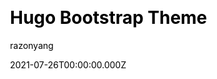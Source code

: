 ---
title: Hugo Bootstrap Theme
github: https://github.com/razonyang/hugo-theme-bootstrap
demo: https://hbs.razonyang.com/
author: razonyang
thumbnail: themes/razonyang-hugo-theme-bootstrap.jpg
date: 2021-07-26T00:00:00.000Z
ssg:
  - Hugo
css:
  - Bootstrap
cms:
  - Markdown
category:
  - Blog
description: An extreme fast, responsive and feature-rich blog theme for Hugo.
draft: true
publish_date: '2020-10-15T13:20:45Z'
update_date: '2022-08-28T02:51:54Z'
github_star: 286
github_fork: 119
---